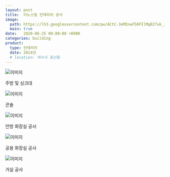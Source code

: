```yaml
---
layout: post
title:  이노스빌 인테리어 공사
image:
  path: https://lh3.googleusercontent.com/pw/ACtC-3eMInwF50FIlMq827uk_J7zR0hJ38FZQoIYmhXiEC3-CN5AQChJPF3cbIAEXMKiRGacGYku_mbU0MpbchOGu7HAZH1Ys5-v8t-IAztuOnsjTsFxJVNd-8MlwOIOOTk3oOOhQd96dNpNk546PMxVsE71=w900-h506-no?authuser=0
  main: true
date:   2020-06-25 00:00:00 +0900
categories: building
product: 
  type: 인테리어
  date: 2014년
  # location: 여수시 동산동
---
```


![이미지](https://lh3.googleusercontent.com/pw/ACtC-3eMInwF50FIlMq827uk_J7zR0hJ38FZQoIYmhXiEC3-CN5AQChJPF3cbIAEXMKiRGacGYku_mbU0MpbchOGu7HAZH1Ys5-v8t-IAztuOnsjTsFxJVNd-8MlwOIOOTk3oOOhQd96dNpNk546PMxVsE71=w900-h506-no?authuser=0)

주방 및 싱크대

![이미지](https://lh3.googleusercontent.com/pw/ACtC-3cacZZqcjdmKhmv4Vszfqfa-6CmVth8B2ewx8jchACPqXVzh_9V6V6IkaJ092SR60wXAqQlpkI6j6OKzC2E-aCjrcgVArwBC0rcgJUlb6wHhnHnz2CPSWQjFMRPUGDDXSeOk7whau_g3hnjL8TIGge5=w900-h506-no?authuser=0)

콘숄

![이미지](https://lh3.googleusercontent.com/pw/ACtC-3dWti3aLapf2mgtuiUHtXw22t4qMU78mlVlLqD7CMbYV5Ta2m2gh1pZLQzj1eQVVNEoO1ynz4RopMMFV6lhjX6SOzperM2IhFL6bg9Tm0Pvh7bKFM6sRz87WqW0P0UssOVTRg7p9AP__30Aro2IGI7h=w506-h900-no?authuser=0)

안방 화장실 공사

![이미지](https://lh3.googleusercontent.com/pw/ACtC-3eaIaIKVh_rql4IJk6EflFR6lA-u7EIFIlU5ZElikB5mv_Fz1AcO_X25qeMwl6QvOIipWsrNFBtSl3RPJLzwXENSn2nplGkrvX7_rIuVzlls5cngvHgxLvRgL-CO0lCF-a2p7Gw9nC-5uGt_WWUIBZn=w900-h506-no?authuser=0)

공용 화장실 공사

![이미지](https://lh3.googleusercontent.com/pw/ACtC-3dtGx_vMPpDyV6XMPJTKPm_oZLTPMhv3LzVy5KVN1KXAyHF1pRQzEb3AUKiAR-v1DKQyTA8KiuKW1DvbVzMfUstdlH5VbzFSgzxJ2aLMu4GtizbK7JqeJ_UXiasWZVOULNhNDivmLvvrsOhPW4vVP4V=w900-h506-no?authuser=0)

거실 공사